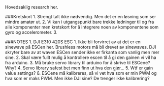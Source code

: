 Hovedsaklig research her. 

###Kretskort
	1. Strengt talt ikke nødvendig. Men det er en løsning som ser mindre amatør ut. 
	2. Vi kan i utgangspunkt bare trekke ledninger til og fra alle komponenter men kretskort for å 
		integrere noen av komponentene som gyro og accelerometer.
	3. 



###NOTES
	1. DJI E310 420S ESC
		1. Ikke bli forvirret av at det er en sinewave på ESCen her. Brushless motors må bli drevet av sinewaves. 
			DJI skryter bare av at waven ESCen sender ikke er firkanta som vanlig men mer sine.
		2. Skal være fullt mulig å kontrollere escen til å gi den gainen vi vil ha fra arduino.
		3. Må bruke servo library til arduino for å skrive til ESCene? Why?
		4. Servo library safest bet men finn ut hva den gjør...
		5. Wtf er gain value settings?
		6. ESCene må kalibreres, så vi vet hva som er min PWM og hva som er maks PWM. Men ikke DJI sine? De trenger ikke kalibrering?
